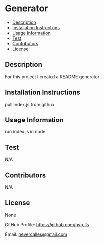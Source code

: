 
  # Generator

  * [Description](#description)
  * [Installation Instructions](#installation)
  * [Usage Information](#usage)
  * [Test](#test)
  * [Contributors](#contributors)
  * [License](#license)

  
  ## Description

  For this project I created a README generator

  ## Installation Instructions

  pull index.js from github

  ## Usage Information

  run index.js in node

  ## Test

  N/A

  ## Contributors

  N/A

  ## License

  None


  GitHub Profile: https://github.com/hvrclls

  Email: hevercalles@gmail.com

    